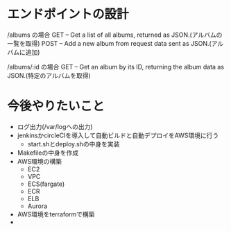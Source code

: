 # エンドポイントの設計
/albums の場合
GET – Get a list of all albums, returned as JSON.(アルバムの一覧を取得)
POST – Add a new album from request data sent as JSON.(アルバムに追加)

/albums/:id の場合
GET – Get an album by its ID, returning the album data as JSON.(特定のアルバムを取得)


# 今後やりたいこと
* ログ出力(/var/logへの出力)
* jenkinsかcircleCIを導入して自動ビルドと自動デプロイをAWS環境に行う
  * start.shとdeploy.shの中身を実装
* Makefileの中身を作成
* AWS環境の構築
  * EC2
  * VPC
  * ECS(fargate)
  * ECR
  * ELB
  * Aurora
* AWS環境をterraformで構築
* 


